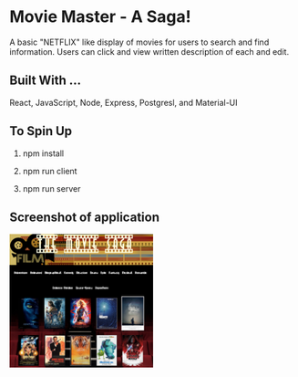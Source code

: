 # Movie Master - A Saga!

A basic "NETFLIX" like display of movies for users to search and find information. Users can
click and view written description of each and edit.

## Built With ...

React, JavaScript, Node, Express, Postgresl, and Material-UI

## To Spin Up

1. npm install

2. npm run client

3. npm run server

## Screenshot of application

<img src="Screenshot/screenshot.png" width="50%"/>
